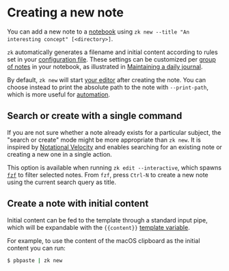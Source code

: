 # Creating a new note

You can add a new note to a [notebook](notebook.md) using `zk new --title "An interesting concept" [<directory>]`.

`zk` automatically generates a filename and initial content according to rules set in your [configuration file](config.md). These settings can be customized per [group of notes](config-group.md) in your notebook, as illustrated in [Maintaining a daily journal](daily-journal.md).

By default, `zk new` will start [your editor](tool-editor.md) after creating the note. You can choose instead to print the absolute path to the note with `--print-path`, which is more useful for [automation](automation.md).

## Search or create with a single command

If you are not sure whether a note already exists for a particular subject, the "search or create" mode might be more appropriate than `zk new`. It is inspired by [Notational Velocity](https://notational.net/) and enables searching for an existing note or creating a new one in a single action.

This option is available when running `zk edit --interactive`, which spawns [`fzf`](tool-fzf.md) to filter selected notes. From `fzf`, press `Ctrl-N` to create a new note using the current search query as title.

## Create a note with initial content

Initial content can be fed to the template through a standard input pipe, which will be expandable with the `{{content}}` [template variable](template-creation.md).

For example, to use the content of the macOS clipboard as the initial content you can run:

```sh
$ pbpaste | zk new
```

